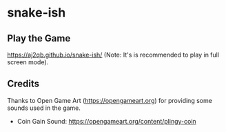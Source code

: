 # snake-ish

## Play the Game
https://aj2qb.github.io/snake-ish/ (Note: It's is recommended to play in full screen mode).
## Credits
Thanks to Open Game Art (https://opengameart.org) for providing some sounds used in the game. 
* Coin Gain Sound: https://opengameart.org/content/plingy-coin
